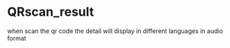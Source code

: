 # QRscan_result
when scan the qr code the detail will display in different languages in audio format
